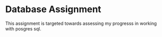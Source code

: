 # Database Assignment
This assignment is targeted towards assessing my progresss in working with posgres sql.
